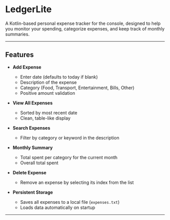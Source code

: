 # LedgerLite  
A Kotlin-based personal expense tracker for the console, designed to help you monitor your spending, categorize expenses, and keep track of monthly summaries.  

---

## Features  

- **Add Expense**  
  - Enter date (defaults to today if blank)  
  - Description of the expense  
  - Category (Food, Transport, Entertainment, Bills, Other)  
  - Positive amount validation  

- **View All Expenses**  
  - Sorted by most recent date  
  - Clean, table-like display  

- **Search Expenses**  
  - Filter by category or keyword in the description  

- **Monthly Summary**  
  - Total spent per category for the current month  
  - Overall total spent  

- **Delete Expense**  
  - Remove an expense by selecting its index from the list  

- **Persistent Storage**  
  - Saves all expenses to a local file (`expenses.txt`)  
  - Loads data automatically on startup  

---
